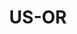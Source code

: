 ---
post_id:    2021-07-US-OR
title:      US-OR
date_start: 2021-07-21
date_end:   2021-07-25
cover_idx:  0
cover_meta: Portland, OR
images:
  - ext:    00.jpg
    width:  2400
    height: 3000
    meta:   Portland International Rose Test Garden
tags:
  - U.S.
---
